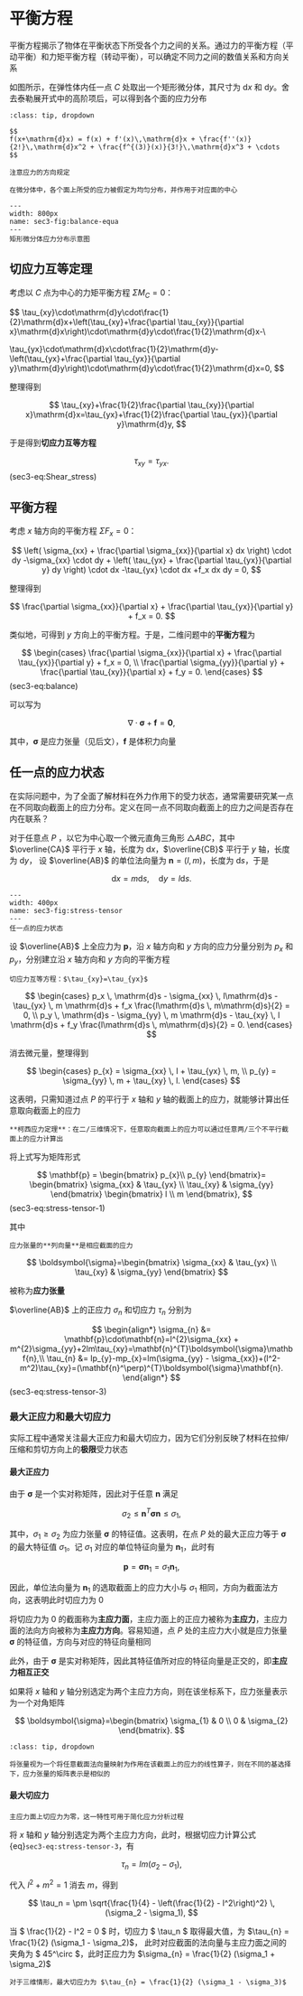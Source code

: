 # 平衡方程

<span class="gray-text">
平衡方程揭示了物体在平衡状态下所受各个力之间的关系。通过力的平衡方程（平动平衡）和力矩平衡方程（转动平衡），可以确定不同力之间的数值关系和方向关系
</span>

如图所示，在弹性体内任一点 $C$ 处取出一个矩形微分体，其尺寸为 $\mathrm{d}x$ 和 $\mathrm{d}y$。舍去泰勒展开式中的高阶项后，可以得到各个面的应力分布

```{admonition} 泰勒展开式
:class: tip, dropdown

$$
f(x+\mathrm{d}x) = f(x) + f'(x)\,\mathrm{d}x + \frac{f''(x)}{2!}\,\mathrm{d}x^2 + \frac{f^{(3)}(x)}{3!}\,\mathrm{d}x^3 + \cdots
$$
```

```{margin}
注意应力的方向规定
```

```{margin}
在微分体中，各个面上所受的应力被假定为均匀分布，并作用于对应面的中心
```

```{figure} ../../../images/Elasticity/chap1/balance-equa.png
---
width: 800px
name: sec3-fig:balance-equa
---
矩形微分体应力分布示意图
```

## 切应力互等定理

考虑以 $C$ 点为中心的力矩平衡方程 $\Sigma M_{C}=0$：

$$
\tau_{xy}\cdot\mathrm{d}y\cdot\frac{1}{2}\mathrm{d}x+\left(\tau_{xy}+\frac{\partial \tau_{xy}}{\partial x}\mathrm{d}x\right)\cdot\mathrm{d}y\cdot\frac{1}{2}\mathrm{d}x-\\

\tau_{yx}\cdot\mathrm{d}x\cdot\frac{1}{2}\mathrm{d}y-\left(\tau_{yx}+\frac{\partial \tau_{yx}}{\partial y}\mathrm{d}y\right)\cdot\mathrm{d}y\cdot\frac{1}{2}\mathrm{d}x=0,
$$

整理得到

$$
\tau_{xy}+\frac{1}{2}\frac{\partial \tau_{xy}}{\partial x}\mathrm{d}x=\tau_{yx}+\frac{1}{2}\frac{\partial \tau_{yx}}{\partial y}\mathrm{d}y,
$$

于是得到**切应力互等方程**

$$
\tau_{xy}=\tau_{yx}.
$$ (sec3-eq:Shear_stress)

## 平衡方程
考虑 $x$ 轴方向的平衡方程 $\Sigma F_{x}=0$：

$$
\left( \sigma_{xx} + \frac{\partial \sigma_{xx}}{\partial x} dx \right) \cdot dy
-\sigma_{xx} \cdot dy
+
\left( \tau_{yx} + \frac{\partial \tau_{yx}}{\partial y} dy \right) \cdot dx
-\tau_{yx} \cdot dx
+f_x dx dy  = 0,
$$

整理得到

$$
\frac{\partial \sigma_{xx}}{\partial x} + \frac{\partial \tau_{yx}}{\partial y} + f_x = 0.
$$

类似地，可得到 $y$ 方向上的平衡方程。于是，二维问题中的**平衡方程**为

$$
\begin{cases}
\frac{\partial \sigma_{xx}}{\partial x} + \frac{\partial \tau_{yx}}{\partial y} + f_x = 0, \\
\frac{\partial \sigma_{yy}}{\partial y} + \frac{\partial \tau_{xy}}{\partial x} + f_y = 0.
\end{cases}
$$ (sec3-eq:balance)

可以写为

$$
\nabla\cdot \boldsymbol{\sigma} + \mathbf{f} = \mathbf{0},
$$

其中，$\boldsymbol{\sigma}$ 是应力张量（见后文），$\mathbf{f}$ 是体积力向量

## 任一点的应力状态

在实际问题中，为了全面了解材料在外力作用下的受力状态，通常需要研究某一点在不同取向截面上的应力分布。定义在同一点不同取向截面上的应力之间是否存在内在联系？

对于任意点 $P$ ，以它为中心取一个微元直角三角形 $\triangle ABC$，其中 $\overline{CA}$ 平行于 $x$ 轴，长度为 $\mathrm{d}x$，$\overline{CB}$ 平行于 $y$ 轴，长度为 $\mathrm{d}y$，
设 $\overline{AB}$ 的单位法向量为 $\mathbf{n}=(l,m)$，长度为 $\mathrm{d}s$，于是

$$
\mathrm{d}x = m\mathrm{d}s,\quad \mathrm{d}y = l\mathrm{d}s.
$$

```{figure} ../../../images/Elasticity/chap1/stress-tensor.png
---
width: 400px
name: sec3-fig:stress-tensor
---
任一点的应力状态
```

设 $\overline{AB}$ 上全应力为 $\mathbf{p}$，沿 $x$ 轴方向和 $y$ 方向的应力分量分别为 $p_{x}$ 和 $p_{y}$，分别建立沿 $x$ 轴方向和 $y$ 方向的平衡方程

```{margin}
切应力互等方程：$\tau_{xy}=\tau_{yx}$
```

$$
\begin{cases}
p_x \, \mathrm{d}s - \sigma_{xx} \, l\mathrm{d}s -  \tau_{yx} \, m  \mathrm{d}s + f_x \frac{l\mathrm{d}s \, m\mathrm{d}s}{2} = 0, \\
p_y \, \mathrm{d}s - \sigma_{yy} \, m  \mathrm{d}s -  \tau_{xy} \, l  \mathrm{d}s + f_y \frac{l\mathrm{d}s \, m\mathrm{d}s}{2} = 0.
\end{cases}
$$

消去微元量，整理得到

$$
\begin{cases}
p_{x} = \sigma_{xx} \, l +  \tau_{yx} \, m, \\
p_{y} = \sigma_{yy} \, m  +  \tau_{xy} \, l.
\end{cases}
$$

这表明，只需知道过点 $P$ 的平行于 $x$ 轴和 $y$ 轴的截面上的应力，就能够计算出任意取向截面上的应力

```{note}
**柯西应力定理**：在二/三维情况下，任意取向截面上的应力可以通过任意两/三个不平行截面上的应力计算出
```

将上式写为矩阵形式

$$
\mathbf{p} = \begin{bmatrix}
p_{x}\\
p_{y}
\end{bmatrix}= \begin{bmatrix}
\sigma_{xx} & \tau_{yx} \\
\tau_{xy} & \sigma_{yy}
\end{bmatrix}
\begin{bmatrix}
l \\
m
\end{bmatrix},
$$ (sec3-eq:stress-tensor-1)

其中

```{margin}
应力张量的**列向量**是相应截面的应力
```

$$
\boldsymbol{\sigma}=\begin{bmatrix}
\sigma_{xx} & \tau_{yx} \\
\tau_{xy} & \sigma_{yy}
\end{bmatrix}
$$

被称为**应力张量**

$\overline{AB}$ 上的正应力 $\sigma_{n}$ 和切应力 $\tau_{n}$ 分别为

$$
\begin{align*}
\sigma_{n} &= \mathbf{p}\cdot\mathbf{n}=l^{2}\sigma_{xx} + m^{2}\sigma_{yy}+2lm\tau_{xy}=\mathbf{n}^{T}\boldsymbol{\sigma}\mathbf{n},\\
\tau_{n} &= lp_{y}-mp_{x}=lm(\sigma_{yy} - \sigma_{xx})+(l^2-m^2)\tau_{xy}=(\mathbf{n}^\perp)^{T}\boldsymbol{\sigma}\mathbf{n}.
\end{align*}
$$ (sec3-eq:stress-tensor-3)

### 最大正应力和最大切应力

实际工程中通常关注最大正应力和最大切应力，因为它们分别反映了材料在拉伸/压缩和剪切方向上的**极限**受力状态

#### 最大正应力

由于 $\boldsymbol{\sigma}$ 是一个实对称矩阵，因此对于任意 $\mathbf{n}$ 满足

$$
\sigma_2 \leq \mathbf{n}^{T}\boldsymbol{\sigma}\mathbf{n} \leq \sigma_1,
$$

其中，$\sigma_{1}\geq \sigma_{2}$ 为应力张量 $\boldsymbol{\sigma}$ 的特征值。这表明，在点 $P$ 处的最大正应力等于 $\boldsymbol{\sigma}$ 的最大特征值 $\sigma_{1}$。记 $\sigma_{1}$ 对应的单位特征向量为 $\mathbf{n}_{1}$，此时有

$$
\mathbf{p} = \boldsymbol{\sigma}\mathbf{n}_{1} = \sigma_{1}\mathbf{n}_{1},
$$

因此，单位法向量为 $\mathbf{n}_{1}$ 的选取截面上的应力大小与 $\sigma_{1}$ 相同，方向为截面法方向，这表明此时切应力为 0

将切应力为 0 的截面称为**主应力面**，主应力面上的正应力被称为**主应力**，主应力面的法向方向被称为**主应力方向**。容易知道，点 $P$ 处的主应力大小就是应力张量 $\boldsymbol{\sigma}$ 的特征值，方向与对应的特征向量相同 

此外，由于 $\boldsymbol{\sigma}$ 是实对称矩阵，因此其特征值所对应的特征向量是正交的，即**主应力相互正交**

如果将 $x$ 轴和 $y$ 轴分别选定为两个主应力方向，则在该坐标系下，应力张量表示为一个对角矩阵

$$
\boldsymbol{\sigma}=\begin{bmatrix}
\sigma_{1} & 0 \\
0 & \sigma_{2}
\end{bmatrix}.
$$

```{admonition} 基变换与张量变换
:class: tip, dropdown

将张量视为一个将任意截面法向量映射为作用在该截面上的应力的线性算子，则在不同的基选择下，应力张量的矩阵表示是相似的
```

#### 最大切应力

```{margin}
主应力面上切应力为零，这一特性可用于简化应力分析过程
```

将 $x$ 轴和 $y$ 轴分别选定为两个主应力方向，此时，根据切应力计算公式 {eq}`sec3-eq:stress-tensor-3`，有

$$
\tau_{n} = lm(\sigma_{2} - \sigma_{1}),
$$

代入 $l^2 + m^2 = 1$ 消去 $m$，得到

$$
\tau_n = \pm \sqrt{\frac{1}{4} - \left(\frac{1}{2} - l^2\right)^2} \, (\sigma_2 - \sigma_1),
$$

当 $ \frac{1}{2} - l^2 = 0 $ 时，切应力 $ \tau_n $ 取得最大值，为 $\tau_{n} = \frac{1}{2} (\sigma_1 - \sigma_2)$，
此时对应截面的法向量与主应力面之间的夹角为 $ 45^\circ $，此时正应力为 $\sigma_{n} = \frac{1}{2} (\sigma_1 + \sigma_2)$

```{note}
对于三维情形，最大切应力为 $\tau_{n} = \frac{1}{2} (\sigma_1 - \sigma_3)$
```
